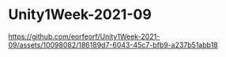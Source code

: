 # Unity1Week-2021-09


https://github.com/eorfeorf/Unity1Week-2021-09/assets/10098082/186189d7-6043-45c7-bfb9-a237b51abb18

